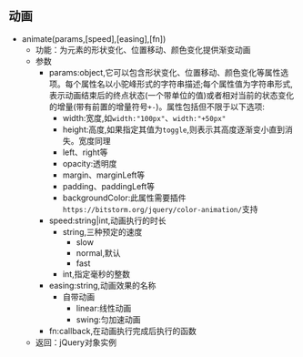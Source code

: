 ## 动画
* animate(params,[speed],[easing],[fn])
    * 功能：为元素的形状变化、位置移动、颜色变化提供渐变动画
    * 参数  
        * params:object,它可以包含形状变化、位置移动、颜色变化等属性选项。每个属性名以小驼峰形式的字符串描述;每个属性值为字符串形式,表示动画结束后的终点状态(一个带单位的值)或者相对当前的状态变化的增量(带有前置的增量符号`+-`)。属性包括但不限于以下选项:
            * width:宽度,如`width:"100px"`、`width:"+50px"`
            * height:高度,如果指定其值为`toggle`,则表示其高度逐渐变小直到消失。宽度同理
            * left、right等
            * opacity:透明度
            * margin、marginLeft等 
            * padding、paddingLeft等
            * backgroundColor:此属性需要插件`https://bitstorm.org/jquery/color-animation/`支持 
        * speed:string|int,动画执行的时长
            * string,三种预定的速度
                * slow
                * normal,默认
                * fast
            * int,指定毫秒的整数
        * easing:string,动画效果的名称
            * 自带动画
                * linear:线性动画
                * swing:匀加速动画 
        * fn:callback,在动画执行完成后执行的函数
    * 返回：jQuery对象实例